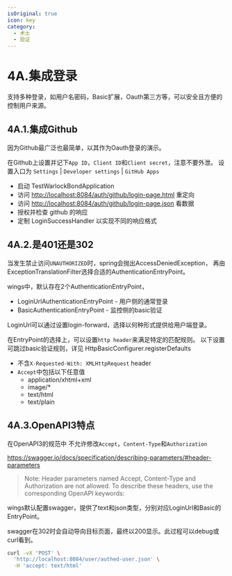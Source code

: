 ```yaml
---
isOriginal: true
icon: key
category:
  - 术士
  - 验证
---
```


# 4A.集成登录

支持多种登录，如用户名密码，Basic扩展，Oauth第三方等，可以安全且方便的控制用户来源。

## 4A.1.集成Github

因为Github最广泛也最简单，以其作为Oauth登录的演示。

在Github上设置并记下`App ID`，`Client ID`和`Client secret`，注意不要外泄。
设置入口为 `Settings` | `Developer settings` | `GitHub Apps`

* 启动 TestWarlockBondApplication
* 访问 <http://localhost:8084/auth/github/login-page.html> 重定向
* 访问 <http://localhost:8084/auth/github/login-page.json> 看数据
* 授权并检查 github 的响应
* 定制 LoginSuccessHandler 以实现不同的响应格式

## 4A.2.是401还是302

当发生禁止访问`UNAUTHORIZED`时，spring会抛出AccessDeniedException，
再由ExceptionTranslationFilter选择合适的AuthenticationEntryPoint。

wings中，默认存在2个AuthenticationEntryPoint，

* LoginUrlAuthenticationEntryPoint - 用户侧的通常登录
* BasicAuthenticationEntryPoint - 监控侧的basic验证

LoginUrl可以通过设置login-forward，选择以何种形式提供给用户端登录。

在EntryPoint的选择上，可以设置`http header`来满足特定的匹配规则。
以下设置可跳过basic验证规则，详见 HttpBasicConfigurer.registerDefaults

* 不含`X-Requested-With: XMLHttpRequest` header
* `Accept`中包括以下任意值
  - application/xhtml+xml
  - image/*
  - text/html
  - text/plain

## 4A.3.OpenAPI3特点

在OpenAPI3的规范中 不允许修改`Accept`，`Content-Type`和`Authorization`

<https://swagger.io/docs/specification/describing-parameters/#header-parameters>

> Note: Header parameters named Accept, Content-Type and Authorization
> are not allowed. To describe these headers, use the corresponding OpenAPI keywords:

wings默认配置swagger，提供了text和json类型，分别对应LoginUrl和Basic的EntryPoint。

swagger在302时会自动导向目标页面，最终以200显示。此过程可以debug或curl看到。

```bash
curl -vX 'POST' \
  'http://localhost:8084/user/authed-user.json' \
  -H 'accept: text/html'
```
